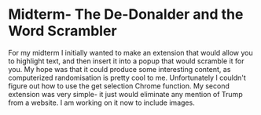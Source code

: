 
Midterm- The De-Donalder and the Word Scrambler
============

For my midterm I initially wanted to make an extension that would allow you to highlight text, and then insert it
into a popup that would scramble it for you. My hope was that it could produce some interesting content, as  
computerized randomisation is pretty cool to me. Unfortunately I couldn't figure out how to use the get selection
Chrome function. My second extension was very simple- it just would eliminate any mention of Trump from a website.
I am working on it now to include images. 
